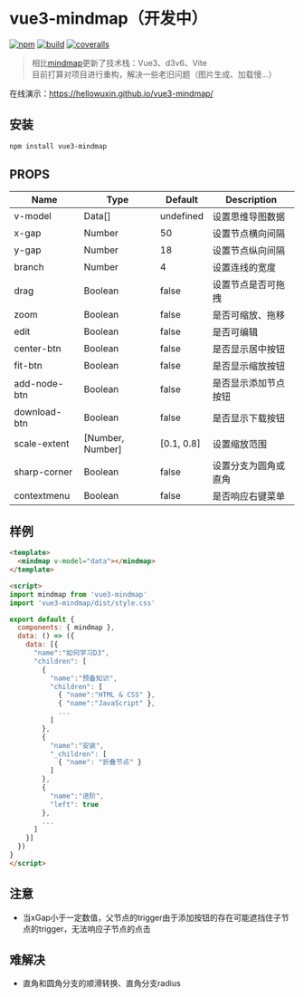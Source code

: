 # vue3-mindmap（开发中）

[![npm](https://img.shields.io/npm/v/vue3-mindmap)](https://www.npmjs.com/package/vue3-mindmap)
[![build](https://github.com/hellowuxin/vue3-mindmap/actions/workflows/blank.yml/badge.svg)](https://github.com/hellowuxin/vue3-mindmap/actions)
[![coveralls](https://img.shields.io/coveralls/github/hellowuxin/vue3-mindmap)](https://coveralls.io/github/hellowuxin/vue3-mindmap)

> 相比[mindmap](https://github.com/hellowuxin/mindmap)更新了技术栈：Vue3、d3v6、Vite  
> 目前打算对项目进行重构，解决一些老旧问题（图片生成、加载慢...）

在线演示：<https://hellowuxin.github.io/vue3-mindmap/>

## 安装

```sh
npm install vue3-mindmap
```

## PROPS

| Name         | Type             | Default    | Description          |
| ---          | ---              | ---        | ---                  |
| v-model      | Data[]           | undefined  | 设置思维导图数据        |
| x-gap        | Number           | 50         | 设置节点横向间隔        |
| y-gap        | Number           | 18         | 设置节点纵向间隔        |
| branch       | Number           | 4          | 设置连线的宽度          |
| drag         | Boolean          | false      | 设置节点是否可拖拽      |
| zoom         | Boolean          | false      | 是否可缩放、拖移        |
| edit         | Boolean          | false      | 是否可编辑             |
| center-btn   | Boolean          | false      | 是否显示居中按钮        |
| fit-btn      | Boolean          | false      | 是否显示缩放按钮        |
| add-node-btn | Boolean          | false      | 是否显示添加节点按钮     |
| download-btn | Boolean          | false      | 是否显示下载按钮        |
| scale-extent | [Number, Number] | [0.1, 0.8] | 设置缩放范围           |
| sharp-corner | Boolean          | false      | 设置分支为圆角或直角     |
| contextmenu  | Boolean          | false      | 是否响应右键菜单        |

## 样例

```html
<template>
  <mindmap v-model="data"></mindmap>
</template>

<script>
import mindmap from 'vue3-mindmap'
import 'vue3-mindmap/dist/style.css'

export default {
  components: { mindmap },
  data: () => ({
    data: [{
      "name":"如何学习D3",
      "children": [
        {
          "name":"预备知识",
          "children": [
            { "name":"HTML & CSS" },
            { "name":"JavaScript" },
            ...
          ]
        },
        {
          "name":"安装",
          "_children": [
            { "name": "折叠节点" }
          ]
        },
        {
          "name":"进阶",
          "left": true
        },
        ...
      ]
    }]
  })
}
</script>
```

## 注意

- 当xGap小于一定数值，父节点的trigger由于添加按钮的存在可能遮挡住子节点的trigger，无法响应子节点的点击

## 难解决

- 直角和圆角分支的顺滑转换、直角分支radius
